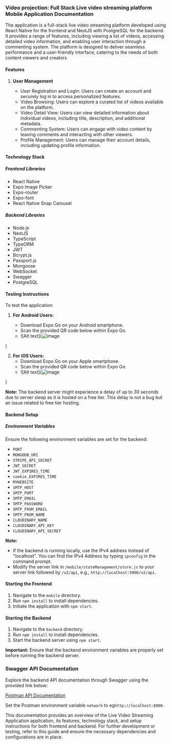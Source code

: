 <!-- @format -->

### **Video projection: Full Stack Live video streaming platform Mobile Application Documentation**

The application is a full-stack live video streaming platform developed using React Native for the frontend and NestJS with PostgreSQL for the backend. It provides a range of features, including viewing a list of videos, accessing detailed video information, and enabling user interaction through a commenting system. The platform is designed to deliver seamless performance and a user-friendly interface, catering to the needs of both content viewers and creators

#### Features

1. **User Management**

   - User Registration and Login: Users can create an account and securely log in to access personalized features.
   - Video Browsing: Users can explore a curated list of videos available on the platform.
   - Video Detail View: Users can view detailed information about individual videos, including title, description, and additional metadata.
   - Commenting System: Users can engage with video content by leaving comments and interacting with other viewers.
   - Profile Management: Users can manage their account details, including updating profile information.

#### Technology Stack

##### Frontend Libraries

- React Native
- Expo Image Picker
- Expo-router
- Expo-font
- React Native Snap Carousel

##### Backend Libraries

- Node.js
- NestJS
- TypeScript
- TypeORM
- JWT
- Bcrypt.js
- Passport.js
- Mongoose
- WebSocket
- Swagger
- PostgreSQL

#### Testing Instructions

To test the application:

1. **For Android Users:**

   - Download Expo Go on your Android smartphone.
   - Scan the provided QR code below within Expo Go.
   - ![Alt text](![image](https://github.com/user-attachments/assets/26f0ea0e-730a-4046-b44f-7c7e791e4b7a)

)

2. **For iOS Users:**
   - Download Expo Go on your Apple smartphone.
   - Scan the provided QR code below within Expo Go.
   - ![Alt text](![image](https://github.com/user-attachments/assets/37cf4b91-afa6-4237-ac08-730618d8920a)

)

**Note:** The backend server might experience a delay of up to 30 seconds due to server sleep as it is hosted on a free tier. This delay is not a bug but an issue related to free tier hosting.

#### Backend Setup

##### Environment Variables

Ensure the following environment variables are set for the backend:

- `PORT`
- `MONGODB_URI`
- `STRIPE_API_SECRET`
- `JWT_SECRET`
- `JWT_EXPIRES_TIME`
- `cookie_EXPIRES_TIME`
- `MYWEBSITE`
- `SMTP_HOST`
- `SMTP_PORT`
- `SMTP_EMAIL`
- `SMTP_PASSWORD`
- `SMTP_FROM_EMAIL`
- `SMTP_FROM_NAME`
- `CLOUDINARY_NAME`
- `CLOUDINARY_API_KEY`
- `CLOUDINARY_API_SECRET`

**Note:**

- If the backend is running locally, use the IPv4 address instead of "localhost". You can find the IPv4 Address by typing `ipconfig` in the command prompt.
- Modify the server link in `/mobile/stateManagement/store.js` to your server link followed by `/v2/api`, e.g., `http://localhost:5000/v2/api`.

#### Starting the Frontend

1. Navigate to the `mobile` directory.
2. Run `npm install` to install dependencies.
3. Initiate the application with `npm start`.

#### Starting the Backend

1. Navigate to the `backend` directory.
2. Run `npm install` to install dependencies.
3. Start the backend server using `npm start`.

**Important:** Ensure that the backend environment variables are properly set before running the backend server.

### Swagger API Documentation

Explore the backend API documentation through Swagger using the provided link below:

[Postman API Documentation](https://video-protection-api-dev.dguhub.tech/documents)

Set the Postman environment variable `network` to eg`http://localhost:8000`.

This documentation provides an overview of the Live Video Streaming Application application, its features, technology stack, and setup instructions for both frontend and backend. For further development or testing, refer to this guide and ensure the necessary dependencies and configurations are in place.
